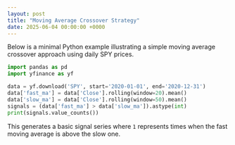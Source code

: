 ```yaml
---
layout: post
title: "Moving Average Crossover Strategy"
date: 2025-06-04 00:00:00 +0000
---
```


Below is a minimal Python example illustrating a simple moving average crossover approach using daily SPY prices.

```python
import pandas as pd
import yfinance as yf

data = yf.download('SPY', start='2020-01-01', end='2020-12-31')
data['fast_ma'] = data['Close'].rolling(window=20).mean()
data['slow_ma'] = data['Close'].rolling(window=50).mean()
signals = (data['fast_ma'] > data['slow_ma']).astype(int)
print(signals.value_counts())
```

This generates a basic signal series where `1` represents times when the fast moving average is above the slow one.

